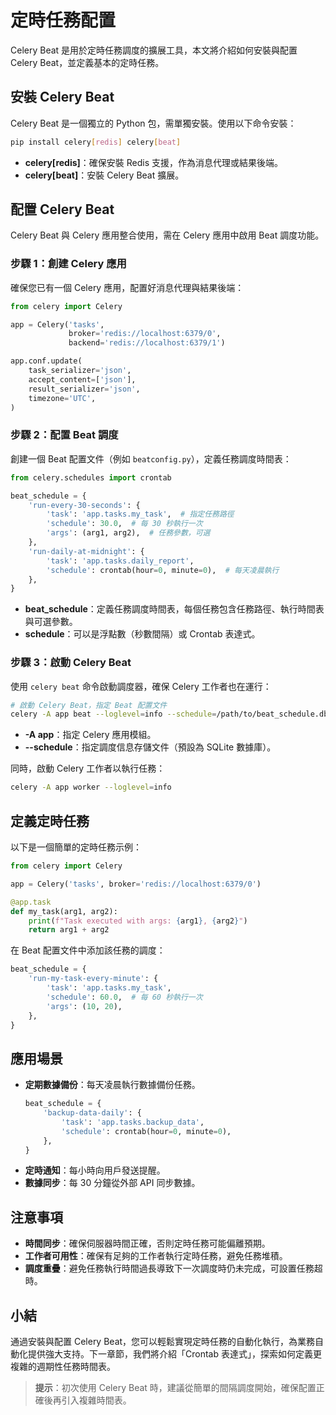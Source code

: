 # 定時任務配置

Celery Beat 是用於定時任務調度的擴展工具，本文將介紹如何安裝與配置 Celery Beat，並定義基本的定時任務。

## 安裝 Celery Beat

Celery Beat 是一個獨立的 Python 包，需單獨安裝。使用以下命令安裝：
```bash
pip install celery[redis] celery[beat]
```

- **celery[redis]**：確保安裝 Redis 支援，作為消息代理或結果後端。
- **celery[beat]**：安裝 Celery Beat 擴展。

## 配置 Celery Beat

Celery Beat 與 Celery 應用整合使用，需在 Celery 應用中啟用 Beat 調度功能。

### 步驟 1：創建 Celery 應用

確保您已有一個 Celery 應用，配置好消息代理與結果後端：
```python
from celery import Celery

app = Celery('tasks',
             broker='redis://localhost:6379/0',
             backend='redis://localhost:6379/1')

app.conf.update(
    task_serializer='json',
    accept_content=['json'],
    result_serializer='json',
    timezone='UTC',
)
```

### 步驟 2：配置 Beat 調度

創建一個 Beat 配置文件（例如 `beatconfig.py`），定義任務調度時間表：
```python
from celery.schedules import crontab

beat_schedule = {
    'run-every-30-seconds': {
        'task': 'app.tasks.my_task',  # 指定任務路徑
        'schedule': 30.0,  # 每 30 秒執行一次
        'args': (arg1, arg2),  # 任務參數，可選
    },
    'run-daily-at-midnight': {
        'task': 'app.tasks.daily_report',
        'schedule': crontab(hour=0, minute=0),  # 每天凌晨執行
    },
}
```

- **beat_schedule**：定義任務調度時間表，每個任務包含任務路徑、執行時間表與可選參數。
- **schedule**：可以是浮點數（秒數間隔）或 Crontab 表達式。

### 步驟 3：啟動 Celery Beat

使用 `celery beat` 命令啟動調度器，確保 Celery 工作者也在運行：
```bash
# 啟動 Celery Beat，指定 Beat 配置文件
celery -A app beat --loglevel=info --schedule=/path/to/beat_schedule.db
```

- **-A app**：指定 Celery 應用模組。
- **--schedule**：指定調度信息存儲文件（預設為 SQLite 數據庫）。

同時，啟動 Celery 工作者以執行任務：
```bash
celery -A app worker --loglevel=info
```

## 定義定時任務

以下是一個簡單的定時任務示例：
```python
from celery import Celery

app = Celery('tasks', broker='redis://localhost:6379/0')

@app.task
def my_task(arg1, arg2):
    print(f"Task executed with args: {arg1}, {arg2}")
    return arg1 + arg2
```

在 Beat 配置文件中添加該任務的調度：
```python
beat_schedule = {
    'run-my-task-every-minute': {
        'task': 'app.tasks.my_task',
        'schedule': 60.0,  # 每 60 秒執行一次
        'args': (10, 20),
    },
}
```

## 應用場景

- **定期數據備份**：每天凌晨執行數據備份任務。
  ```python
  beat_schedule = {
      'backup-data-daily': {
          'task': 'app.tasks.backup_data',
          'schedule': crontab(hour=0, minute=0),
      },
  }
  ```
- **定時通知**：每小時向用戶發送提醒。
- **數據同步**：每 30 分鐘從外部 API 同步數據。

## 注意事項

- **時間同步**：確保伺服器時間正確，否則定時任務可能偏離預期。
- **工作者可用性**：確保有足夠的工作者執行定時任務，避免任務堆積。
- **調度重疊**：避免任務執行時間過長導致下一次調度時仍未完成，可設置任務超時。

## 小結

通過安裝與配置 Celery Beat，您可以輕鬆實現定時任務的自動化執行，為業務自動化提供強大支持。下一章節，我們將介紹「Crontab 表達式」，探索如何定義更複雜的週期性任務時間表。

> **提示**：初次使用 Celery Beat 時，建議從簡單的間隔調度開始，確保配置正確後再引入複雜時間表。
